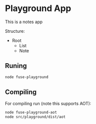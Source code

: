 # Playground App

This is a notes app

Structure:

- Root
  - List
  - Note

## Runing

```bash
node fuse-playground
```

## Compiling

For compiling run (note this supports AOT):
```bash
node fuse-playground-aot
node src/playground/dist/aot
```
